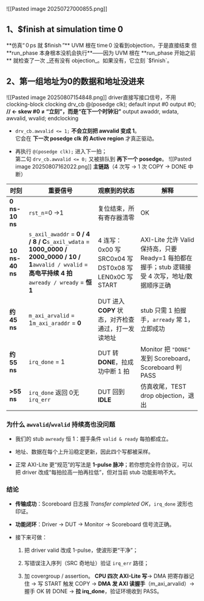 ![[Pasted image 20250727000855.png]]
## 1、**$finish at simulation time                    0**
**仿真“ 0 ps 就 $finish ”**
UVM 根在 time 0 没看到objection，于是直接结束
但 **run_phase 本身根本没机会执行**——因为 UVM 根在 **run_phase 开始之前** 就检查了一次 _还有没有 objection_。如果没有，它立刻 `$finish`。
## 2、第一组地址为0的数据和地址没进来
![[Pasted image 20250807154848.png]]
driver直接写接口信号，不用clocking-block
clocking drv_cb @(posedge clk);
    default input #0  output #0;   **// ← skew #0 ≠ “立刻”，而是“在下一个时钟沿”**
    output awaddr, wdata, awvalid, wvalid;
endclocking
- `drv_cb.awvalid <= 1;` **不会立刻把 awvalid 变成 1**。  
    它会在 **下一次 posedge clk 的 Active region** 才真正驱动。
    
- 再执行 `@(posedge clk);` 进入下一拍；  
    第二句 `drv_cb.awvalid <= 0;` 又被排队到 **再下一个 posedge**。
    ![[Pasted image 20250807162022.png]]
**主链路**（4 次写 → 1 次 COPY → DONE 中断）

|时刻|重要信号|观察到的状态|解释|
|---|---|---|---|
|**0 ns-10 ns**|`rst_n`=0 →1|复位结束，所有寄存器清零|OK|
|**10 ns-40 ns**|`s_axil_awaddr` = **0 / 4 / 8 / C**`s_axil_wdata` = **1000_0000 / 2000_0000 / 10 / 1**`awvalid / wvalid` = **高电平持续 4 拍**`awready / wready` = **恒 1**|4 连写：0x00 写 SRC0x04 写 DST0x08 写 LEN0x0C 写 START|AXI-Lite 允许 Valid 保持高，只要 Ready=1 每拍都在握手；stub 逻辑接受 4 次写，地址/数据顺序正确|
|**约 45 ns**|`m_axi_arvalid` = 1`m_axi_araddr` = **0**|DUT 进入 **COPY** 状态，对齐检查通过，打一发读地址|stub 只需 1 拍握手，`arready` 常 1，立即成功|
|**约 55 ns**|`irq_done` = 1|DUT 转 **DONE**，拉成功中断 1 拍|Monitor 把 `"DONE"` 发到 Scoreboard，Scoreboard 判 PASS|
|**>55 ns**|`irq_done` 返回 0无 `irq_err`|DUT 回到 **IDLE**|仿真收尾，TEST drop objection，退出|

### 为什么 `awvalid`/`wvalid` 持续高也没问题

- 我们的 stub `awready` 恒 1：握手条件 `valid & ready` 每拍都成立。
    
- 地址、数据在每个上升沿稳定更新，因此四个写都被采样。
    
- 正常 AXI-Lite 更“规范”的写法是 **1-pulse 脉冲**；若你想完全符合协议，可以把 driver 改成“每拍拉高一拍再拉低”，但对当前 stub 功能影响不大。
    

### 结论

- **传输成功**：Scoreboard 日志报 _Transfer completed OK_，`irq_done` 波形也印证。
    
- **功能闭环**：Driver → DUT → Monitor → Scoreboard 信号流正确。
    
- 接下来可做：
    
    1. 把 driver valid 改成 1-pulse，使波形更“干净”；
        
    2. 写错误注入序列（SRC 奇地址）验证 `irq_err` 路径；
        
    3. 加 covergroup / assertion。
**CPU 四次 AXI-Lite 写**→ DMA 把寄存器记住 → 写 START 触发 COPY → **DMA 发 AXI 读握手**（m_axi_arvalid）→ 握手 OK 转 DONE → **拉 irq_done**，验证环境收到 PASS。
